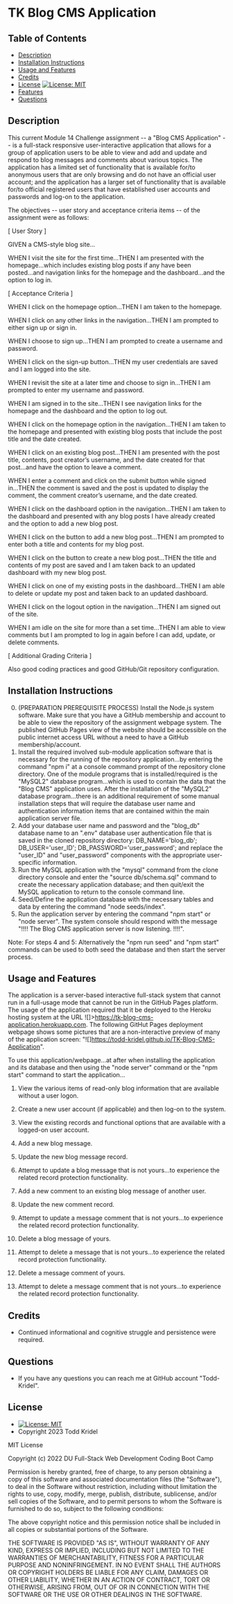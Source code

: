 

# TK Blog CMS Application


## Table of Contents
* [Description](#description)
* [Installation Instructions](#installation-instructions)
* [Usage and Features](#usage-and-features) 
* [Credits](#credits)
* [License](#license) [![License: MIT](https://img.shields.io/badge/License-MIT-blue.svg)](https://opensource.org/licenses/MIT)
* [Features](#features)
* [Questions](#questions)


## Description

This current Module 14 Challenge assignment -- a "Blog CMS Application" -- is a full-stack responsive user-interactive application that allows for a group of application users to be able to view and add and update and respond to blog messages and comments about various topics. The application has a limited set of functionality that is available for/to anonymous users that are only browsing and do not have an official user account; and the application has a larger set of functionality that is available for/to official registered users that have established user accounts and passwords and log-on to the application.

The objectives -- user story and acceptance criteria items -- of the assignment were as follows:

[ User Story ]

GIVEN a CMS-style blog site...

WHEN I visit the site for the first time...THEN I am presented with the homepage...which includes existing blog posts if any have been posted...and navigation links for the homepage and the dashboard...and the option to log in.

[ Acceptance Criteria ]

WHEN I click on the homepage option...THEN I am taken to the homepage.

WHEN I click on any other links in the navigation...THEN I am prompted to either sign up or sign in.

WHEN I choose to sign up...THEN I am prompted to create a username and password.

WHEN I click on the sign-up button...THEN my user credentials are saved and I am logged into the site.

WHEN I revisit the site at a later time and choose to sign in...THEN I am prompted to enter my username and password.

WHEN I am signed in to the site...THEN I see navigation links for the homepage and the dashboard and the option to log out.

WHEN I click on the homepage option in the navigation...THEN I am taken to the homepage and presented with existing blog posts that include the post title and the date created.

WHEN I click on an existing blog post...THEN I am presented with the post title, contents, post creator’s username, and the date created for that post...and have the option to leave a comment.

WHEN I enter a comment and click on the submit button while signed in...THEN the comment is saved and the post is updated to display the comment, the comment creator’s username, and the date created.

WHEN I click on the dashboard option in the navigation...THEN I am taken to the dashboard and presented with any blog posts I have already created and the option to add a new blog post.

WHEN I click on the button to add a new blog post...THEN I am prompted to enter both a title and contents for my blog post.

WHEN I click on the button to create a new blog post...THEN the title and contents of my post are saved and I am taken back to an updated dashboard with my new blog post.

WHEN I click on one of my existing posts in the dashboard...THEN I am able to delete or update my post and taken back to an updated dashboard.

WHEN I click on the logout option in the navigation...THEN I am signed out of the site.

WHEN I am idle on the site for more than a set time...THEN I am able to view comments but I am prompted to log in again before I can add, update, or delete comments.

[ Additional Grading Criteria ]

Also good coding practices and good GitHub/Git repository configuration.


## Installation Instructions

0. (PREPARATION PREREQUISITE PROCESS) Install the Node.js system software. Make sure that you have a GitHub membership and account to be able to view the repository of the assignment webpage system. The published GitHub Pages view of the website should be accessible on the public internet access URL without a need to have a GitHub membership/account.
1. Install the required involved sub-module application software that is necessary for the running of the repository application...by entering the command "npm i" at a console command prompt of the repository clone directory. One of the module programs that is installed/required is the "MySQL2" database program...which is used to contain the data that the "Blog CMS" application uses. After the installation of the "MySQL2" database program...there is an additional requirement of some manual installation steps that will require the database user name and authentication information items that are contained within the main application server file.
2. Add your database user name and password and the "blog_db" database name to an ".env" database user authentication file that is saved in the cloned repository directory: DB_NAME='blog_db'; DB_USER='user_ID'; DB_PASSWORD='user_password'; and replace the "user_ID" and "user_password" components with the appropriate user-specific information.
3. Run the MySQL application with the "mysql" command from the clone directory console and enter the "source db/schema.sql" command to create the necessary application database; and then quit/exit the MySQL application to return to the console command line.
4. Seed/Define the application database with the necessary tables and data by entering the command "node seeds/index".
5. Run the application server by entering the command "npm start" or "node server". The system console should respond with the message "!!!! The Blog CMS application server is now listening. !!!!".

Note: For steps 4 and 5: Alternatively the "npm run seed" and "npm start" commands can be used to both seed the database and then start the server process.


## Usage and Features

The application is a server-based interactive full-stack system that cannot run in a full-usage mode that cannot be run in the GitHub Pages platform. The usage of the application required that it be deployed to the Heroku hosting system at the URL ![]>https://tk-blog-cms-application.herokuapp.com. The following GitHut Pages deployment webpage shows some pictures that are a non-interactive preview of many of the application screen: "![]https://todd-kridel.github.io/TK-Blog-CMS-Application".

To use this application/webpage...at after when installing the application and its database and then using the "node server" command or the "npm start" command to start the application...

1. View the various items of read-only blog information that are available without a user logon.

2. Create a new user account (if applicable) and then log-on to the system.

3. View the existing records and functional options that are available with a logged-on user account.

4. Add a new blog message.

5. Update the new blog message record.

6. Attempt to update a blog message that is not yours...to experience the related record protection functionality.

7. Add a new comment to an existing blog message of another user.

8. Update the new comment record.

9. Attempt to update a message comment that is not yours...to experience the related record protection functionality.

10. Delete a blog message of yours.

11. Attempt to delete a message that is not yours...to experience the related record protection functionality.

12. Delete a message comment of yours.

13. Attempt to delete a message comment that is not yours...to experience the related record protection functionality.


## Credits 

* Continued informational and cognitive struggle and persistence were required.


## Questions

* If you have any questions you can reach me at GitHub account "Todd-Kridel".


## License

*  [![License: MIT](https://img.shields.io/badge/License-MIT-blue.svg)](https://opensource.org/licenses/MIT) 
* Copyright 2023 Todd Kridel

MIT License

Copyright (c) 2022 DU Full-Stack Web Development Coding Boot Camp

Permission is hereby granted, free of charge, to any person obtaining a copy
of this software and associated documentation files (the "Software"), to deal
in the Software without restriction, including without limitation the rights
to use, copy, modify, merge, publish, distribute, sublicense, and/or sell
copies of the Software, and to permit persons to whom the Software is
furnished to do so, subject to the following conditions:

The above copyright notice and this permission notice shall be included in all
copies or substantial portions of the Software.

THE SOFTWARE IS PROVIDED "AS IS", WITHOUT WARRANTY OF ANY KIND, EXPRESS OR
IMPLIED, INCLUDING BUT NOT LIMITED TO THE WARRANTIES OF MERCHANTABILITY,
FITNESS FOR A PARTICULAR PURPOSE AND NONINFRINGEMENT. IN NO EVENT SHALL THE
AUTHORS OR COPYRIGHT HOLDERS BE LIABLE FOR ANY CLAIM, DAMAGES OR OTHER
LIABILITY, WHETHER IN AN ACTION OF CONTRACT, TORT OR OTHERWISE, ARISING FROM,
OUT OF OR IN CONNECTION WITH THE SOFTWARE OR THE USE OR OTHER DEALINGS IN THE
SOFTWARE.

